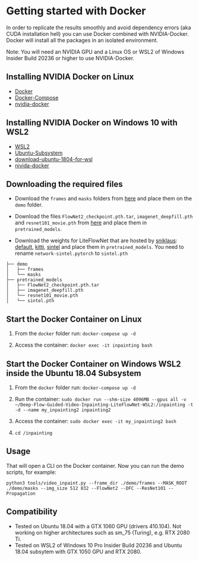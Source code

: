 # Getting started with Docker

In order to replicate the results smoothly and avoid dependency errors (aka CUDA installation hell) you can use Docker combined with NVIDIA-Docker. Docker will install all the packages in an isolated environment.

Note: You will need an NVIDIA GPU and a Linux OS or WSL2 of Windows Insider Build 20236 or higher to use NVIDIA-Docker.
 
## Installing NVIDIA Docker on Linux 
* [Docker](https://gist.github.com/enric1994/3b5c20ddb2b4033c4498b92a71d909da)
* [Docker-Compose](https://gist.github.com/enric1994/3b5c20ddb2b4033c4498b92a71d909da)
* [nvidia-docker](https://github.com/NVIDIA/nvidia-docker#ubuntu-16041804-debian-jessiestretchbuster)

## Installing NVIDIA Docker on Windows 10 with WSL2
* [WSL2](https://docs.microsoft.com/en-us/windows/wsl/install-win10)
* [Ubuntu-Subsystem](https://docs.microsoft.com/en-us/windows/wsl/install-manual)
* [download-ubuntu-1804-for-wsl](https://aka.ms/wsl-ubuntu-1804)
* [nivida-docker](https://docs.nvidia.com/cuda/wsl-user-guide/index.html)

## Downloading the required files
* Download the `frames` and `masks` folders from [here](https://drive.google.com/drive/folders/13aMItboZBxPnbjlOCbKLg7nxZgBWQt9P) and place them on the `demo` folder.

* Download the files `FlowNet2_checkpoint.pth.tar`, `imagenet_deepfill.pth` and `resnet101_movie.pth` from [here](https://drive.google.com/drive/folders/1Nh6eJsue2IkP_bsN02SRPvWzkIi6cNbE) and place them in `pretrained_models`.

* Download the weights for LiteFlowNet that are hosted by [sniklaus](https://github.com/sniklaus): [default](http://content.sniklaus.com/github/pytorch-liteflownet/network-default.pytorch), [kitti](http://content.sniklaus.com/github/pytorch-liteflownet/network-kitti.pytorch), [sintel](http://content.sniklaus.com/github/pytorch-liteflownet/network-sintel.pytorch) and place them in `pretrained_models`.
You need to rename `network-sintel.pytorch` to `sintel.pth`
```
├── demo
│   ├── frames
│   └── masks
├── pretrained_models
│   ├── FlowNet2_checkpoint.pth.tar
│   ├── imagenet_deepfill.pth
│   └── resnet101_movie.pth
│   └── sintel.pth
```


## Start the Docker Container on Linux
1. From the `docker` folder run: `docker-compose up -d` 

2. Access the container: `docker exec -it inpainting bash` 

## Start the Docker Container on Windows WSL2 inside the Ubuntu 18.04 Subsystem
1. From the `docker` folder run: `docker-compose up -d` 

2. Run the container: `sudo docker run --shm-size 4096MB --gpus all -v ~/Deep-Flow-Guided-Video-Inpainting-LiteFlowNet-WSL2:/inpainting -t -d --name my_inpainting2 inpainting2` 

3. Access the container: `sudo docker exec -it my_inpainting2 bash` 

4. `cd /inpainting`

## Usage

That will open a CLI on the Docker container. Now you can run the demo scripts, for example:

`python3 tools/video_inpaint.py --frame_dir ./demo/frames --MASK_ROOT ./demo/masks --img_size 512 832 --FlowNet2 --DFC --ResNet101 --Propagation`

## Compatibility

* Tested on Ubuntu 18.04 with a GTX 1060 GPU (drivers 410.104). Not working on higher architectures such as sm_75 (Turing), e.g. RTX 2080 Ti.
* Tested on WSL2 of Windows 10 Pro Insider Build 20236 and Ubuntu 18.04 subsytem with GTX 1050 GPU and RTX 2080.
